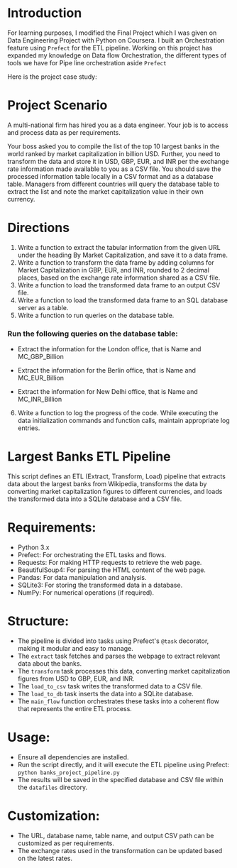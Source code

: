 # Introduction

For learning purposes, I modified the Final Project which I was given on Data Engineering Project with Python on Coursera. I built an Orchestration feature using `Prefect` for the ETL pipeline. Working on this project has expanded my knowledge on Data flow Orchestration, the different types of tools we have for Pipe line orchestration aside `Prefect`

Here is the project case study:

# Project Scenario

A multi-national firm has hired you as a data engineer. Your job is to access and process data as per requirements.

Your boss asked you to compile the list of the top 10 largest banks in the world ranked by market capitalization in billion USD. Further, you need to transform the data and store it in USD, GBP, EUR, and INR per the exchange rate information made available to you as a CSV file. You should save the processed information table locally in a CSV format and as a database table. Managers from different countries will query the database table to extract the list and note the market capitalization value in their own currency.

# Directions

1. Write a function to extract the tabular information from the given URL under the heading By Market Capitalization, and save it to a data frame.
2. Write a function to transform the data frame by adding columns for Market Capitalization in GBP, EUR, and INR, rounded to 2 decimal places, based on the exchange rate information shared as a CSV file.
3. Write a function to load the transformed data frame to an output CSV file.
4. Write a function to load the transformed data frame to an SQL database server as a table.
5. Write a function to run queries on the database table.
   

### Run the following queries on the database table:
- Extract the information for the London office, that is Name and MC_GBP_Billion
  
- Extract the information for the Berlin office, that is Name and MC_EUR_Billion
  
- Extract the information for New Delhi office, that is Name and MC_INR_Billion

6. Write a function to log the progress of the code.
While executing the data initialization commands and function calls, maintain appropriate log entries.


# Largest Banks ETL Pipeline

This script defines an ETL (Extract, Transform, Load) pipeline that extracts data about the largest banks from Wikipedia, transforms the data by converting market capitalization figures to different currencies, and loads the transformed data into a SQLite database and a CSV file.

# Requirements:
- Python 3.x
- Prefect: For orchestrating the ETL tasks and flows.
- Requests: For making HTTP requests to retrieve the web page.
- BeautifulSoup4: For parsing the HTML content of the web page.
- Pandas: For data manipulation and analysis.
- SQLite3: For storing the transformed data in a database.
- NumPy: For numerical operations (if required).

# Structure:
- The pipeline is divided into tasks using Prefect's `@task` decorator, making it modular and easy to manage.
- The `extract` task fetches and parses the webpage to extract relevant data about the banks.
- The `transform` task processes this data, converting market capitalization figures from USD to GBP, EUR, and INR.
- The `load_to_csv` task writes the transformed data to a CSV file.
- The `load_to_db` task inserts the data into a SQLite database.
- The `main_flow` function orchestrates these tasks into a coherent flow that represents the entire ETL process.

# Usage:
- Ensure all dependencies are installed.
- Run the script directly, and it will execute the ETL pipeline using Prefect: `python banks_project_pipeline.py`
- The results will be saved in the specified database and CSV file within the `datafiles` directory.

# Customization:
- The URL, database name, table name, and output CSV path can be customized as per requirements.
- The exchange rates used in the transformation can be updated based on the latest rates.